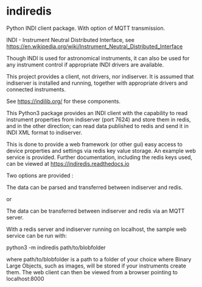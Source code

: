 # indiredis

Python INDI client package. With option of MQTT transmission.

INDI - Instrument Neutral Distributed Interface, see https://en.wikipedia.org/wiki/Instrument_Neutral_Distributed_Interface

Though INDI is used for astronomical instruments, it can also be used for any instrument control if appropriate INDI drivers are available.

This project provides a client, not drivers, nor indiserver. It is assumed that indiserver is installed and running, together with appropriate drivers and connected instruments.

See https://indilib.org/ for these components.

This Python3 package provides an INDI client with the capability to read instrument properties from indiserver (port 7624) and store them in redis, and in the
other direction; can read data published to redis and send it in INDI XML format to indiserver.

This is done to provide a web framework (or other gui) easy access to device properties and settings via redis key value storage. An example web service is provided. Further documentation, including the redis keys used, can be viewed at https://indiredis.readthedocs.io

Two options are provided :

The data can be parsed and transferred between indiserver and redis.

or

The data can be transferred between indiserver and redis via an MQTT server.

With a redis server and indiserver running on localhost, the sample web service can be run with:

python3 -m indiredis path/to/blobfolder

where path/to/blobfolder is a path to a folder of your choice where Binary Large Objects, such as images, will be stored if your instruments create them. The web client can then be viewed from a browser pointing to localhost:8000


